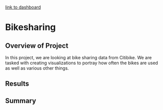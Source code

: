 [link to dashboard](https://public.tableau.com/app/profile/hunter.valentine)
# Bikesharing

## Overview of Project
In this project, we are looking at bike sharing data from Citibike. We are tasked with creating visualizations to portray how often the bikes are used as well as various other things.


## Results


## Summary
